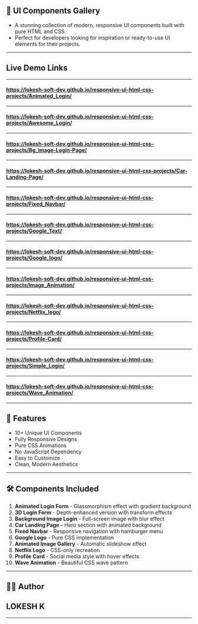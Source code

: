 ## 🎨 UI Components Gallery

- A stunning collection of modern, responsive UI components built with pure HTML and CSS. 
- Perfect for developers looking for inspiration or ready-to-use UI elements for their projects.

---

## Live Demo Links 

---

#### https://lokesh-soft-dev.github.io/responsive-ui-html-css-projects/Animated_Login/
---
#### https://lokesh-soft-dev.github.io/responsive-ui-html-css-projects/Awesome_Login/
---
#### https://lokesh-soft-dev.github.io/responsive-ui-html-css-projects/Bg_image-Login-Page/
---
#### https://lokesh-soft-dev.github.io/responsive-ui-html-css-projects/Car-Landing-Page/
---
#### https://lokesh-soft-dev.github.io/responsive-ui-html-css-projects/Fixed_Navbar/
---
#### https://lokesh-soft-dev.github.io/responsive-ui-html-css-projects/Google_Text/
---
#### https://lokesh-soft-dev.github.io/responsive-ui-html-css-projects/Google_logo/
---
#### https://lokesh-soft-dev.github.io/responsive-ui-html-css-projects/Image_Animation/
---
#### https://lokesh-soft-dev.github.io/responsive-ui-html-css-projects/Netflix_logo/
---
#### https://lokesh-soft-dev.github.io/responsive-ui-html-css-projects/Profile-Card/
---
#### https://lokesh-soft-dev.github.io/responsive-ui-html-css-projects/Simple_Login/
---
#### https://lokesh-soft-dev.github.io/responsive-ui-html-css-projects/Wave_Animation/
---

## 🌟 Features

- 10+ Unique UI Components
- Fully Responsive Designs
- Pure CSS Animations
- No JavaScript Dependency
- Easy to Customize
- Clean, Modern Aesthetics

---

## 🛠 Components Included

1. **Animated Login Form** - Glassmorphism effect with gradient background
2. **3D Login Form** - Depth-enhanced version with transform effects
3. **Background Image Login** - Full-screen image with blur effect
4. **Car Landing Page** - Hero section with animated background
5. **Fixed Navbar** - Responsive navigation with hamburger menu
6. **Google Logo** - Pure CSS implementation
7. **Animated Image Gallery** - Automatic slideshow effect
8. **Netflix Logo** - CSS-only recreation
9. **Profile Card** - Social media style with hover effects
10. **Wave Animation** - Beautiful CSS wave pattern
    
---

## 🧑‍💻 Author

## **LOKESH K** ##

---
